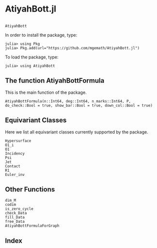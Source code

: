# AtiyahBott.jl


```@contents
```

```@docs
AtiyahBott
```
In order to install the package, type:
```julia-repl
julia> using Pkg
julia> Pkg.add(url="https://github.com/mgemath/AtiyahBott.jl")
```
To load the package, type:
```julia-repl
julia> using AtiyahBott
```
## The function AtiyahBottFormula
This is the main function of the package.
```@docs
AtiyahBottFormula(n::Int64, deg::Int64, n_marks::Int64, P, do_check::Bool = true, show_bar::Bool = true, down_col::Bool = true)
```

## Equivariant Classes
Here we list all equivariant classes currently supported by the package.
```@docs
Hypersurface
O1_i
O1
Incidency
Psi
Jet
Contact
R1
Euler_inv
```

## Other Functions
```@docs
dim_M
codim
is_zero_cycle
check_Data
fill_Data
free_Data
AtiyahBottFormulaForGraph
```

## Index

```@index
```
